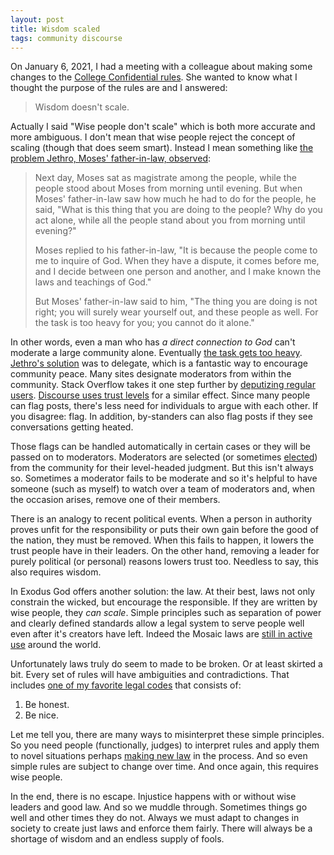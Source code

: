 ```yaml
---
layout: post
title: Wisdom scaled
tags: community discourse
---
```


On January 6, 2021, I had a meeting with a colleague about making some
changes to the [College Confidential
rules](https://www.collegeconfidential.com/policies/rules/). She
wanted to know what I thought the purpose of the rules are and I
answered:

> Wisdom doesn't scale.

Actually I said "Wise people don't scale" which is both more accurate
and more ambiguous. I don't mean that wise people reject the concept of
scaling (though that does seem smart). Instead I mean something like
[the problem Jethro, Moses' father-in-law,
observed](https://www.sefaria.org/Exodus.18.13-18?lang=en&with=all&lang2=en):

> Next day, Moses sat as magistrate among the people, while the people
> stood about Moses from morning until evening. But when Moses'
> father-in-law saw how much he had to do for the people, he said,
> "What is this thing that you are doing to the people? Why do you act
> alone, while all the people stand about you from morning until
> evening?"
>
> Moses replied to his father-in-law, "It is because the people come
> to me to inquire of God. When they have a dispute, it comes before
> me, and I decide between one person and another, and I make known
> the laws and teachings of God."
>
> But Moses' father-in-law said to him, "The thing you are doing is
> not right; you will surely wear yourself out, and these people as
> well. For the task is too heavy for you; you cannot do it alone."

In other words, even a man who has _a direct connection to God_ can't
moderate a large community alone. Eventually [the task gets too
heavy](https://jlericson.com/2015/04/06/customer-support-3.html#be-lenient-when-possible). [Jethro's
solution](https://www.sefaria.org/Exodus.18.19-22?lang=en&with=all&lang2=en)
was to delegate, which is a fantastic way to encourage community
peace. Many sites designate moderators from within the
community. Stack Overflow takes it one step further by [deputizing
regular
users](https://stackoverflow.blog/2009/05/18/a-theory-of-moderation/). [Discourse
uses trust
levels](https://jlericson.com/2020/09/15/cc_moderation.html) for a
similar effect. Since many people can flag posts, there's less need
for individuals to argue with each other. If you disagree: flag. In
addition, by-standers can also flag posts if they see conversations
getting heated.

Those flags can be handled automatically in certain cases or they will
be passed on to moderators. Moderators are selected (or sometimes
[elected](https://jlericson.com/2016/02/20/stv.html)) from the
community for their level-headed judgment. But this isn't always
so. Sometimes a moderator fails to be moderate and so it's helpful to
have someone (such as myself) to watch over a team of moderators and,
when the occasion arises, remove one of their members.

There is an analogy to recent political events. When a person in
authority proves unfit for the responsibility or puts their own gain
before the good of the nation, they must be removed. When this fails
to happen, it lowers the trust people have in their leaders. On the
other hand, removing a leader for purely political (or personal)
reasons lowers trust too. Needless to say, this also requires wisdom.

In Exodus God offers another solution: the law. At their best, laws
not only constrain the wicked, but encourage the responsible. If they
are written by wise people, they _can scale_. Simple principles such
as separation of power and clearly defined standards allow a legal
system to serve people well even after it's creators have left. Indeed
the Mosaic laws are [still in active
use](https://en.wikipedia.org/wiki/Halakha) around the world.

Unfortunately laws truly do seem to made to be broken. Or at least
skirted a bit. Every set of rules will have ambiguities and
contradictions. That includes [one of my favorite legal
codes](https://meta.stackexchange.com/questions/293213/why-we-dont-keep-public-records-of-suspensions)
that consists of:

1. Be honest.
2. Be nice.

Let me tell you, there are many ways to misinterpret these simple
principles. So you need people (functionally, judges) to interpret
rules and apply them to novel situations perhaps [making new
law](https://en.wikipedia.org/wiki/Common_law) in the process. And so
even simple rules are subject to change over time. And once again,
this requires wise people.

In the end, there is no escape. Injustice happens with or without wise
leaders and good law. And so we muddle through. Sometimes things go
well and other times they do not. Always we must adapt to changes in
society to create just laws and enforce them fairly. There will always
be a shortage of wisdom and an endless supply of fools.


<!--
> "Now listen to me. I will give you counsel, and God be with you! You
> represent the people before God: you bring the disputes before God,
> and enjoin upon them the laws and the teachings, and make known to
> them the way they are to go and the practices they are to
> follow. You shall also seek out from among all the people capable
> men who fear God, trustworthy men who spurn ill-gotten gain. Set
> these over them as chiefs of thousands, hundreds, fifties, and tens,
> and let them judge the people at all times. Have them bring every
> major dispute to you, but let them decide every minor dispute
> themselves. Make it easier for yourself by letting them share the
> burden with you.If you do this—and God so commands you—you will be
> able to bear up; and all these people too will go home unwearied."
>
> Moses heeded his father-in-law and did just as he had said.
-->
